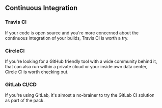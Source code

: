 ## Continuous Integration

### Travis CI

If your code is open source and you're more concerned about the continuous integration of your builds, Travis CI is worth a try.

### CircleCI

If you're looking for a GitHub friendly tool with a wide community behind it, that can also run within a private cloud or your inside own data center, Circle CI is worth checking out.

### GitLab CI/CD

If you're using GitLab, it's almost a no-brainer to try the GitLab CI solution as part of the pack.
